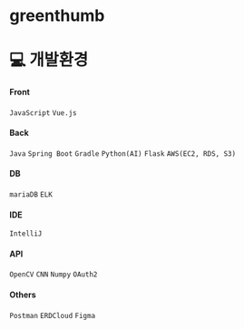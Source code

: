 # greenthumb

# 💻 개발환경

#### Front
`JavaScript` `Vue.js`

#### Back
`Java` `Spring Boot` `Gradle`
`Python(AI)` `Flask`
`AWS(EC2, RDS, S3)`

#### DB
`mariaDB` `ELK`

#### IDE
`IntelliJ`

#### API
`OpenCV` `CNN` `Numpy` `OAuth2`

#### Others
`Postman` `ERDCloud` `Figma`
